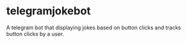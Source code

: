 # telegramjokebot
A telegram bot that displaying jokes based on button clicks and tracks button clicks by a user.
